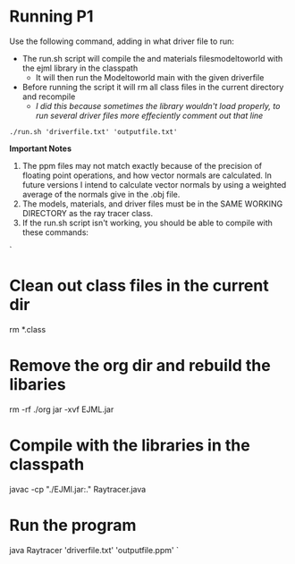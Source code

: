 # Running P1

Use the following command, adding in what driver file to run:
* The run.sh script will compile the  and materials filesmodeltoworld with the ejml library in the classpath
  * It will then run the Modeltoworld main with the given driverfile
* Before running the script it will rm all class files in the current directory and recompile
  * *I did this because sometimes the library wouldn't load properly, to run several driver files more effeciently comment out that line*

`
  ./run.sh 'driverfile.txt' 'outputfile.txt'
`

**Important Notes**

1. The ppm files may not match exactly because of the precision of floating point operations, and how vector normals are calculated. In future versions I intend to calculate vector normals by using a weighted average of the normals give in the .obj file.
2. The models, materials, and driver files must be in the SAME WORKING DIRECTORY as the ray tracer class.
3. If the run.sh script isn't working, you should be able to compile with these commands:

`
# Clean out class files in the current dir
rm *.class
# Remove the org dir and rebuild the libaries
rm -rf ./org
jar -xvf EJML.jar
# Compile with the libraries in the classpath
javac -cp "./EJMl.jar:." Raytracer.java
# Run the program
java Raytracer 'driverfile.txt' 'outputfile.ppm'
`
